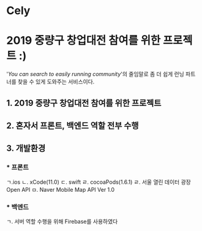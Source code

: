 # Cely
# 2019 중량구 창업대전 참여를 위한 프로젝트 :)
'_You can search to easily running community_'의 줄임말로 좀 더 쉽게 런닝 파트너를 찾을 수 있게 도와주는 서비스이다.
## 1. 2019 중량구 창업대전 참여를 위한 프로젝트
## 2. 혼자서 프론트, 백엔드 역할 전부 수행
## 3. 개발환경
### * 프론트
ㄱ.ios
ㄴ. xCode(11.0)
ㄷ. swift
ㄹ. cocoaPods(1.6.1)
ㄹ. 서울 열린 데이터 광장 Open API
ㅁ. Naver Mobile Map API Ver 1.0
### * 백엔드
ㄱ. 서버 역할 수행을 위해 Firebase를 사용하였다
